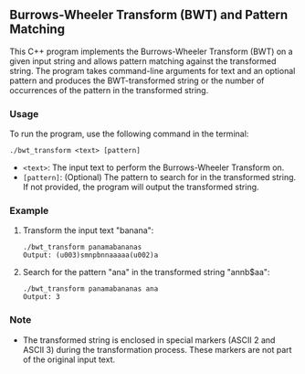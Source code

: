 ## Burrows-Wheeler Transform (BWT) and Pattern Matching

This C++ program implements the Burrows-Wheeler Transform (BWT) on a given input string and allows pattern matching against the transformed string. The program takes command-line arguments for text and an optional pattern and produces the BWT-transformed string or the number of occurrences of the pattern in the transformed string.

### Usage

To run the program, use the following command in the terminal:

```
./bwt_transform <text> [pattern]
```

- `<text>`: The input text to perform the Burrows-Wheeler Transform on.
- `[pattern]`: (Optional) The pattern to search for in the transformed string. If not provided, the program will output the transformed string.

### Example

1. Transform the input text "banana":
   ```
   ./bwt_transform panamabananas
   Output: (u003)smnpbnnaaaaa(u002)a
   ```

2. Search for the pattern "ana" in the transformed string "annb$aa":
   ```
   ./bwt_transform panamabananas ana
   Output: 3
   ```

### Note

- The transformed string is enclosed in special markers (ASCII 2 and ASCII 3) during the transformation process. These markers are not part of the original input text.
